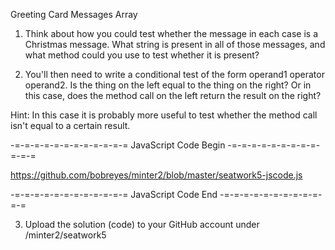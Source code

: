 Greeting Card Messages Array

1. Think about how you could test whether the message in each case is a Christmas message. What string is present in all of those messages, and what method could you use to test whether it is present?

2. You'll then need to write a conditional test of the form operand1 operator operand2. Is the thing on the left equal to the thing on the right? Or in this case, does the method call on the left return the result on the right?

Hint: In this case it is probably more useful to test whether the method call isn't equal to a certain result.


-=-=-=-=-=-=-=-=-=-=-=-= JavaScript Code Begin -=-=-=-=-=-=-=-=-=-=-=-=

https://github.com/bobreyes/minter2/blob/master/seatwork5-jscode.js

-=-=-=-=-=-=-=-=-=-=-=-= JavaScript Code End -=-=-=-=-=-=-=-=-=-=-=-=

3. Upload the solution (code) to your GitHub account under /minter2/seatwork5
